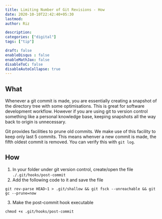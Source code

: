 ```yaml
---
title: Limiting Number of Git Revisions - How
date: 2020-10-10T22:42:40+05:30
lastmod: 
author: Riz

description: 
categories: ["digital"]
tags: ["tip"]

draft: false
enableDisqus : false
enableMathJax: false
disableToC: false
disableAutoCollapse: true
---
```


## What
Whenever a git commit is made, you are essentially creating a snapshot of the directory tree with some optimisations. This is great for software development workflow. However if you are using git to version control something like a personal knowledge base, keeping snapshots all the way back to origin is unnecessary. 

Git provides facilities to prune old commits. We make use of this facility to keep only last 5 commits. This means whenver a new commit is made, the fifth oldest commit is removed. You can verify this with `git log`.

## How

1. In your folder under git version control, create/open the file `./.git/hooks/post-commit`
2. Add the following code to it and save the file
```git
git rev-parse HEAD~1 > .git/shallow && git fsck --unreachable && git gc --prune=now
```
3. Make the post-commit hook executable
```
chmod +x .git/hooks/post-commit
```
